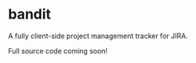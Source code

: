 bandit
======

A fully client-side project management tracker for JIRA.

Full source code coming soon!